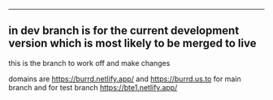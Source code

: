 
------------------------------------------------------------------------------------------------
in dev branch is for the current development version which is most likely to be merged to live 
------------------------------------------------------------------------------------------------

this is the branch to work off and make changes

domains are https://burrd.netlify.app/ and https://burrd.us.to for main branch and for test branch https://bte1.netlify.app/
